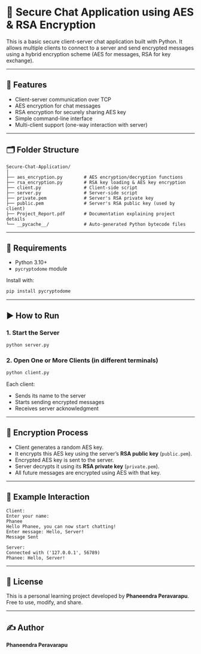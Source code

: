 # 🔐 Secure Chat Application using AES & RSA Encryption

This is a basic secure client-server chat application built with Python. It allows multiple clients to connect to a server and send encrypted messages using a hybrid encryption scheme (AES for messages, RSA for key exchange).

---

## 📌 Features

- Client-server communication over TCP
- AES encryption for chat messages
- RSA encryption for securely sharing AES key
- Simple command-line interface
- Multi-client support (one-way interaction with server)

---

## 🗂 Folder Structure

```
Secure-Chat-Application/
│
├── aes_encryption.py        # AES encryption/decryption functions
├── rsa_encryption.py        # RSA key loading & AES key encryption
├── client.py                # Client-side script
├── server.py                # Server-side script
├── private.pem              # Server's RSA private key
├── public.pem               # Server's RSA public key (used by client)
├── Project_Report.pdf       # Documentation explaining project details
└── __pycache__/             # Auto-generated Python bytecode files
```

---

## 🔧 Requirements

- Python 3.10+
- `pycryptodome` module

Install with:
```bash
pip install pycryptodome
```

---

## ▶️ How to Run

### 1. Start the Server
```bash
python server.py
```

### 2. Open One or More Clients (in different terminals)
```bash
python client.py
```

Each client:
- Sends its name to the server
- Starts sending encrypted messages
- Receives server acknowledgment

---

## 🔐 Encryption Process

- Client generates a random AES key.
- It encrypts this AES key using the server’s **RSA public key** (`public.pem`).
- Encrypted AES key is sent to the server.
- Server decrypts it using its **RSA private key** (`private.pem`).
- All future messages are encrypted using AES with that key.

---

## 🧪 Example Interaction

```
Client:
Enter your name:
Phanee
Hello Phanee, you can now start chatting!
Enter message: Hello, Server!
Message Sent

Server:
Connected with ('127.0.0.1', 56789)
Phanee: Hello, Server!
```

---

## 📄 License

This is a personal learning project developed by **Phaneendra Peravarapu**. Free to use, modify, and share.

---

## ✍️ Author

**Phaneendra Peravarapu**

